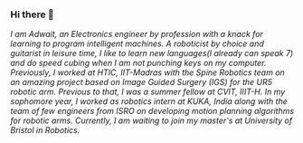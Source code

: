 ### Hi there 👋

_I am Adwait, an Electronics engineer by profession with a knack for learning to program intelligent machines. A roboticist by choice and guitarist in leisure time, I like to learn new languages(I already can speak 7) and do speed cubing when I am not punching keys on my computer.
Previously, I worked at HTIC, IIT-Madras with the Spine Robotics team on an amazing project based on Image Guided Surgery (IGS) for the UR5 robotic arm.
Previous to that, I was a summer fellow at CVIT, IIIT-H. In my sophomore year, I worked as robotics intern at KUKA, India along with the team of few engineers from ISRO on developing motion planning algorithms for robotic arms.
Currently, I am waiting to join my master's at University of Bristol in Robotics._ 
